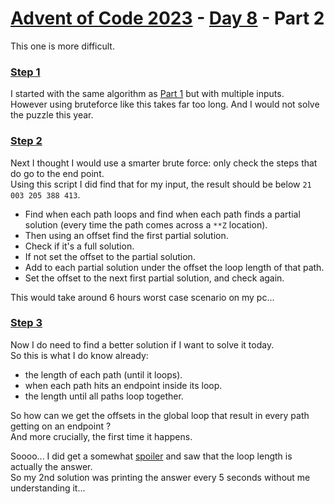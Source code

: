 # [Advent of Code 2023](../../README.md) - [Day 8](../README.md) - Part 2

This one is more difficult.


### [Step 1](./try1.php)
I started with the same algorithm as [Part 1](../part1/README.md)
but with multiple inputs.  
However using bruteforce like this takes far too long.
And I would not solve the puzzle this year.

### [Step 2](./try2.php)
Next I thought I would use a smarter brute force: only check the steps
that do go to the end point.  
Using this script I did find that for my input, the result should be
below `21 003 205 388 413`.
- Find when each path loops and find when each path finds a
  partial solution (every time the path comes across a `**Z` location).  
- Then using an offset find the first partial solution.  
- Check if it's a full solution.  
- If not set the offset to the partial solution.
- Add to each partial solution under the offset the loop length of that path.  
- Set the offset to the next first partial solution, and check again.  

This would take around 6 hours worst case scenario on my pc...

### [Step 3](./main.php)
Now I do need to find a better solution if I want to solve it today.  
So this is what I do know already:
- the length of each path (until it loops).
- when each path hits an endpoint inside its loop.
- the length until all paths loop together.

So how can we get the offsets in the global loop that result in every
path getting on an endpoint ?  
And more crucially, the first time it happens.

Soooo... I did get a somewhat 
[spoiler](https://www.reddit.com/r/adventofcode/comments/18dg1hw/2023_day_8_part_2_about_the_correctness_of_a/)
and saw that the loop length is actually the answer.  
So my 2nd solution was printing the answer every 5 seconds without
me understanding it...
